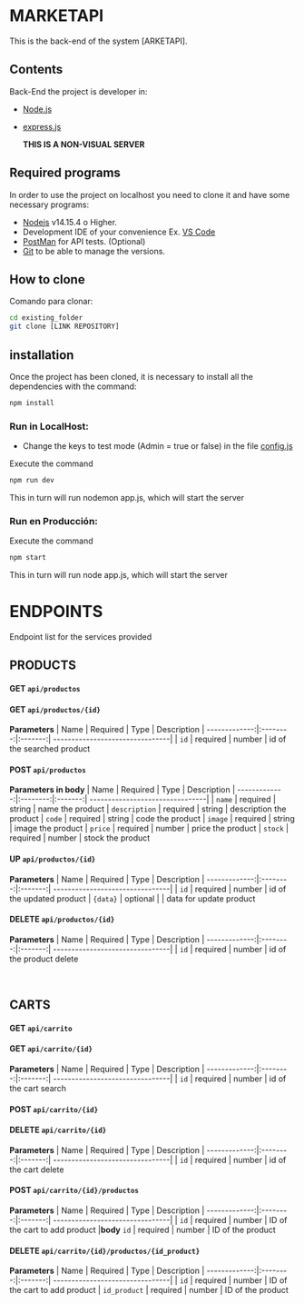 # MARKETAPI

This is the back-end of the system [ARKETAPI].

## Contents

Back-End 
the project is developer in:

- [Node.js](https://nodejs.org/es/)
- [express.js](https://expressjs.com/es/)

  **THIS IS A NON-VISUAL SERVER**

## Required programs

In order to use the project on localhost you need to clone it and have some necessary programs:

- [Nodejs](https://nodejs.org/es/download/) v14.15.4 o Higher.
- Development IDE of your convenience Ex. [VS Code](https://code.visualstudio.com/download)
- [PostMan](https://www.postman.com/downloads/) for API tests. (Optional)
- [Git](https://git-scm.com/downloads) to be able to manage the versions.

## How to clone

Comando para clonar:

```bash
cd existing_folder
git clone [LINK REPOSITORY]

```

## installation

Once the project has been cloned, it is necessary to install all the dependencies with the command:

```bash
npm install
```

### Run in LocalHost:

- Change the keys to test mode (Admin = true or false) in the file [config.js](/config/config.js)

Execute the command 

```bash
npm run dev
```

This in turn will run nodemon app.js, which will start the server

### Run en Producción:

Execute the command

```bash
npm start
```

This in turn will run node app.js, which will start the server

# ENDPOINTS

Endpoint list for the services provided


## PRODUCTS

#### GET `api/productos`

#### GET `api/productos/{id}`
**Parameters**
|          Name | Required |  Type   | Description 
| -------------:|:--------:|:-------:| --------------------------------|
|         `id`  | required | number  |  id of the searched product

#### POST `api/productos`
**Parameters in body**
|          Name | Required |  Type   | Description 
| -------------:|:--------:|:-------:| --------------------------------|
| `name`        | required | string  |  name the product
| `description` | required | string  |  description the product
| `code`        | required | string  |  code the product
| `image`       | required | string  |  image the product
| `price`       | required | number  |  price the product
| `stock`       | required | number  |  stock the product

#### UP `api/productos/{id}`
**Parameters**
|          Name | Required |  Type   | Description 
| -------------:|:--------:|:-------:| --------------------------------|
|         `id`  | required | number  |  id of the updated product
|     `{data}`  | optional |         |  data for update product

#### DELETE `api/productos/{id}`
**Parameters**
|          Name | Required |  Type   | Description 
| -------------:|:--------:|:-------:| --------------------------------|
|         `id`  | required | number  |  id of the product delete

 <br/>

## CARTS

#### GET `api/carrito`

#### GET `api/carrito/{id}`
**Parameters**
|          Name | Required |  Type   | Description 
| -------------:|:--------:|:-------:| --------------------------------|
|         `id`  | required | number  |  id of the cart search

#### POST `api/carrito/{id}`


#### DELETE `api/carrito/{id}`
**Parameters**
|          Name | Required |  Type   | Description 
| -------------:|:--------:|:-------:| --------------------------------|
|         `id`  | required | number  |  id of the cart delete


#### POST `api/carrito/{id}/productos`
**Parameters**
|          Name | Required |  Type   | Description 
| -------------:|:--------:|:-------:| --------------------------------|
|         `id`  | required | number  |  ID of the cart to add product
|**body** `id`  | required | number  |  ID of the product


#### DELETE `api/carrito/{id}/productos/{id_product}`
**Parameters**
|          Name | Required |  Type   | Description 
| -------------:|:--------:|:-------:| --------------------------------|
|         `id`  | required | number  |  ID of the cart to add product
| `id_product`  | required | number  |  ID of the product